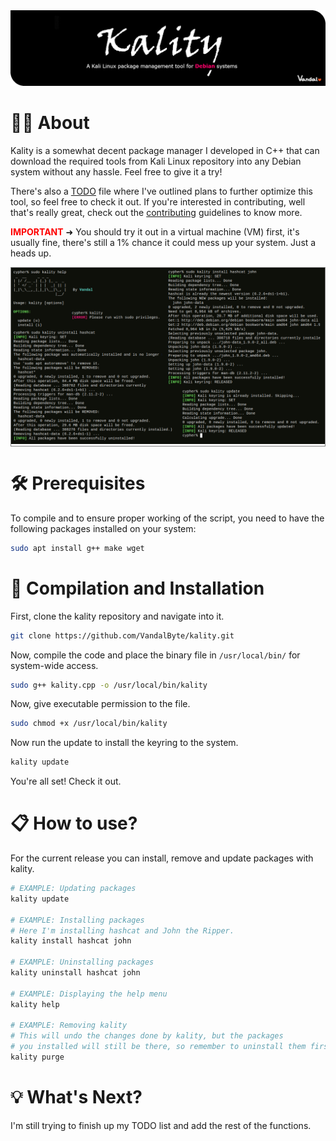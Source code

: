 <div align="center" width=90%>
  <img src="https://raw.githubusercontent.com/VandalByte/kality/main/assets/banner.png" alt="Banner">
</div>

# 🤷‍♂️ About
Kality is a somewhat decent package manager I developed in C++ that can download the required tools from Kali Linux repository into any Debian system without any hassle. Feel free to give it a try!

There's also a [TODO](https://github.com/VandalByte/kality/blob/main/TODO.md) file where I've outlined plans to further optimize this tool, so feel free to check it out. If you're interested in contributing, well that's really great, check out the [contributing](https://github.com/VandalByte/kality/blob/main/CONTRIBUTING.md) guidelines to know more.

<span style="color:red"><b>IMPORTANT</b></span> ➜ You should try it out in a virtual machine (VM) first, it's usually fine, there's still a 1% chance it could mess up your system. Just a heads up.

<div align="center" style="border: 1px solid gray">
  <img src="https://raw.githubusercontent.com/VandalByte/kality/main/assets/kality-showcase.png" alt="Screenshot">
</div>


# 🛠️ Prerequisites
To compile and to ensure proper working of the script, you need to have the following packages installed on your system:
```bash
sudo apt install g++ make wget
```

# 🚀 Compilation and Installation

First, clone the kality repository and navigate into it.
```bash
git clone https://github.com/VandalByte/kality.git
```
Now, compile the code and place the binary file in `/usr/local/bin/` for system-wide access.
```bash
sudo g++ kality.cpp -o /usr/local/bin/kality
```
Now, give executable permission to the file.
```bash
sudo chmod +x /usr/local/bin/kality
```
Now run the update to install the keyring to the system.
```bash
kality update
```
You're all set! Check it out.


# 📋 How to use?
For the current release you can install, remove and update packages with kality.

```bash
# EXAMPLE: Updating packages
kality update

# EXAMPLE: Installing packages
# Here I'm installing hashcat and John the Ripper.
kality install hashcat john

# EXAMPLE: Uninstalling packages
kality uninstall hashcat john

# EXAMPLE: Displaying the help menu
kality help

# EXAMPLE: Removing kality
# This will undo the changes done by kality, but the packages 
# you installed will still be there, so remember to uninstall them first.
kality purge
```

# 💡 What's Next?

I'm still trying to finish up my TODO list and add the rest of the functions.